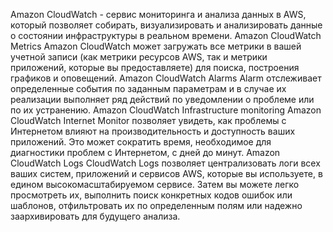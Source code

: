 Amazon CloudWatch - сервис мониторинга и анализа данных в AWS, который позволяет собирать, визуализировать и анализировать данные о состоянии инфраструктуры в реальном времени.
Amazon CloudWatch  Metrics
Amazon CloudWatch может загружать все метрики в вашей учетной записи (как метрики ресурсов AWS, так и метрики приложений, которые вы предоставляете) для поиска, построения графиков и оповещений.
Amazon CloudWatch  Alarms
Alarm отслеживает определенные события по заданным параметрам и в случае их реализации выполняет ряд действий по уведомлении о проблеме или по их устранению.
Amazon CloudWatch  Infrastructure monitoring
Amazon CloudWatch Internet Monitor позволяет увидеть, как проблемы с Интернетом влияют на производительность и доступность ваших приложений. Это может сократить время, необходимое для диагностики проблем с Интернетом, с дней до минут.
Amazon CloudWatch Logs
CloudWatch Logs позволяет централизовать логи всех ваших систем, приложений и сервисов AWS, которые вы используете, в едином высокомасштабируемом сервисе. Затем вы можете легко просмотреть их, выполнить поиск конкретных кодов ошибок или шаблонов, отфильтровать их по определенным полям или надежно заархивировать для будущего анализа.
